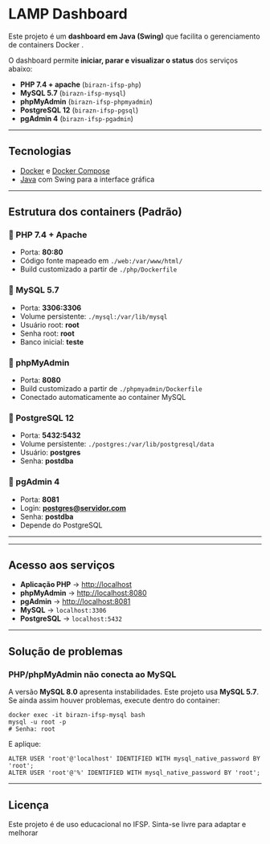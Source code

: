 # LAMP Dashboard

Este projeto é um **dashboard em Java (Swing)** que facilita o gerenciamento de containers Docker .

O dashboard permite **iniciar, parar e visualizar o status** dos serviços abaixo:

- **PHP 7.4 + apache** (`birazn-ifsp-php`)
- **MySQL 5.7** (`birazn-ifsp-mysql`)
- **phpMyAdmin** (`birazn-ifsp-phpmyadmin`)
- **PostgreSQL 12** (`birazn-ifsp-pgsql`)
- **pgAdmin 4** (`birazn-ifsp-pgadmin`)

---

## Tecnologias

- [Docker](https://www.docker.com/) e [Docker Compose](https://docs.docker.com/compose/)
- [Java](https://www.java.com) com Swing para a interface gráfica

---

## Estrutura dos containers (Padrão)

### 🔹 PHP 7.4 + Apache
- Porta: **80:80**
- Código fonte mapeado em `./web:/var/www/html/`
- Build customizado a partir de `./php/Dockerfile`

### 🔹 MySQL 5.7
- Porta: **3306:3306**
- Volume persistente: `./mysql:/var/lib/mysql`
- Usuário root: **root**
- Senha root: **root**
- Banco inicial: **teste**

### 🔹 phpMyAdmin
- Porta: **8080**
- Build customizado a partir de `./phpmyadmin/Dockerfile`
- Conectado automaticamente ao container MySQL

### 🔹 PostgreSQL 12
- Porta: **5432:5432**
- Volume persistente: `./postgres:/var/lib/postgresql/data`
- Usuário: **postgres**
- Senha: **postdba**

### 🔹 pgAdmin 4
- Porta: **8081**
- Login: **postgres@servidor.com**
- Senha: **postdba**
- Depende do PostgreSQL

---

<!--
## Pré-requisitos

- [Docker](https://docs.docker.com/get-docker/)
- [Docker Compose](https://docs.docker.com/compose/)
- [Java 17+](https://adoptium.net/)

---

## Como rodar

1. Clone o repositório:

```bash
git clone https://github.com/seu-usuario/lamp-dashboard.git
cd lamp-dashboard
```

2. Suba os containers pela primeira vez:

```
docker-compose up -d
```

3. Rode o dashboard:

```
java -jar lamp-dashboard.jar
```
-->
---

## Acesso aos serviços

* **Aplicação PHP** → [http://localhost](http://localhost)
* **phpMyAdmin** → [http://localhost:8080](http://localhost:8080)
* **pgAdmin** → [http://localhost:8081](http://localhost:8081)
* **MySQL** → `localhost:3306`
* **PostgreSQL** → `localhost:5432`

---

## Solução de problemas

### PHP/phpMyAdmin não conecta ao MySQL

A versão **MySQL 8.0** apresenta instabilidades. Este projeto usa **MySQL 5.7**.
Se ainda assim houver problemas, execute dentro do container:

```
docker exec -it birazn-ifsp-mysql bash
mysql -u root -p
# Senha: root
```

E aplique:

```
ALTER USER 'root'@'localhost' IDENTIFIED WITH mysql_native_password BY 'root';
ALTER USER 'root'@'%' IDENTIFIED WITH mysql_native_password BY 'root';
```

---

## Licença

Este projeto é de uso educacional no IFSP.
Sinta-se livre para adaptar e melhorar
